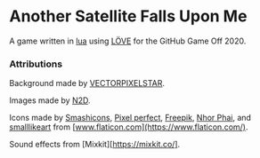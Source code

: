 # Another Satellite Falls Upon Me

A game written in [lua](https://www.lua.org/) using [LÖVE](https://love2d.org/wiki/Main_Page) for the GitHub Game Off 2020.

### Attributions

Background made by [VECTORPIXELSTAR](https://vectorpixelstar.itch.io/space).

Images made by [N2D](https://norma-2d.itch.io/celestial-objects-pixel-art-pack).

Icons made by
[Smashicons](https://www.flaticon.com/authors/smashicons),
[Pixel perfect](https://www.flaticon.com/authors/pixel-perfect),
[Freepik](https://www.flaticon.com/authors/freepik),
[Nhor Phai](https://www.flaticon.com/free-icon/measuring_2589646?related_item_id=2589526&term=measure), and
[smalllikeart](https://www.flaticon.com/authors/smalllikeart)
from [www.flaticon.com](https://www.flaticon.com/).

Sound effects from [Mixkit][https://mixkit.co/].
